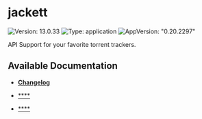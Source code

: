 # jackett

![Version: 13.0.33](https://img.shields.io/badge/Version-13.0.33-informational?style=flat-square) ![Type: application](https://img.shields.io/badge/Type-application-informational?style=flat-square) ![AppVersion: "0.20.2297"](https://img.shields.io/badge/AppVersion-"0.20.2297"-informational?style=flat-square)

API Support for your favorite torrent trackers.

## Available Documentation

- [**Changelog**](charts/stable/jackett/CHANGELOG)

- [****](charts/stable/jackett/container-security)

- [****](charts/stable/jackett/helm-security)

